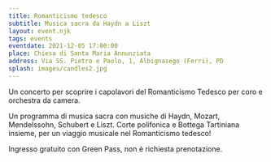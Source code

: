 ```yaml
---
title: Romanticismo tedesco
subtitle: Musica sacra da Haydn a Liszt
layout: event.njk
tags: events
eventdate: 2021-12-05 17:00:00
place: Chiesa di Santa Maria Annunziata
address: Via SS. Pietro e Paolo, 1, Albignasego (Ferri), PD
splash: images/candles2.jpg
---
```


Un concerto per scoprire i capolavori del Romanticismo Tedesco per coro e orchestra da camera.

Un programma di musica sacra con musiche di Haydn, Mozart, Mendelssohn, Schubert e Liszt.
Corte polifonica e Bottega Tartiniana insieme, per un viaggio musicale nel Romanticismo tedesco!

Ingresso gratuito con Green Pass, non è richiesta prenotazione.
